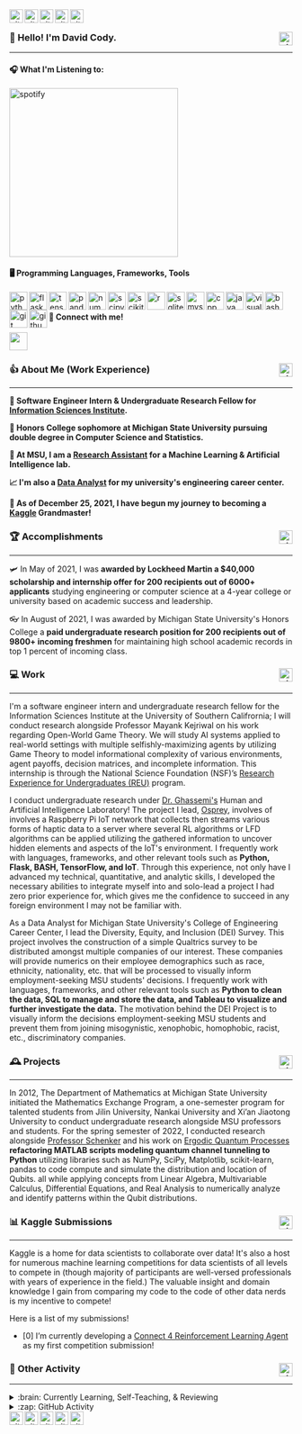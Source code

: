 <!---
<img align="left" alt="git" width="24px" src="https://user-images.githubusercontent.com/67522964/147622794-a9972e36-4c48-4df1-a22a-22f6c438d6ae.png" /> 
<img align="left" alt="git" width="24px" src="https://user-images.githubusercontent.com/67522964/147622797-cbda5e5f-ee49-4c0c-9bcb-b4f667182407.png" /> 
<img align="left" alt="git" width="24px" src="https://user-images.githubusercontent.com/67522964/147622799-f3d773be-5bf8-4478-b1fb-eba59496e4ce.png" /> 
<img align="left" alt="git" width="24px" src="https://user-images.githubusercontent.com/67522964/147622803-e49a98fa-d747-4eb8-bed3-ad756ab6a54c.png" /> 
<img align="left" alt="git" width="24px" src="https://user-images.githubusercontent.com/67522964/147622784-7932bb50-682a-4f39-a556-f5a25f08bf4d.png" /> 
-->
&nbsp;

<img align="left" alt="git" width="24px" src="https://user-images.githubusercontent.com/67522964/147704862-04267bff-13d7-439f-821d-97ab785a8792.png" /> 
<img align="left" alt="git" width="24px" src="https://user-images.githubusercontent.com/67522964/147705253-d3f9d43f-0559-4d4e-b55b-0ab5f287bacd.png" /> 
<img align="left" alt="git" width="24px" src="https://user-images.githubusercontent.com/67522964/147704862-04267bff-13d7-439f-821d-97ab785a8792.png" /> 
<img align="left" alt="git" width="24px" src="https://user-images.githubusercontent.com/67522964/147705253-d3f9d43f-0559-4d4e-b55b-0ab5f287bacd.png" /> 
<img align="left" alt="git" width="24px" src="https://user-images.githubusercontent.com/67522964/147704862-04267bff-13d7-439f-821d-97ab785a8792.png" /> 


&nbsp;


### 👋  Hello! I'm David Cody. <img align="right" alt="git" width="24px" src="https://user-images.githubusercontent.com/67522964/147615459-a2376c05-9da9-4c81-bcfa-d0436df92024.png" /> 
---

#### 🎧 What I'm Listening to: 
<img align="bottom" alt="spotify" width="300px" src="https://novatorem-bumbleiv.vercel.app/api/spotify" />

#### 🖥 Programming Languages, Frameworks, Tools 
<img align="left" alt="python" width="32px" src="https://unpkg.com/simple-icons@v6/icons/python.svg" /> 
<img align="left" alt="flask" width="32px" src="https://unpkg.com/simple-icons@v6/icons/flask.svg" /> 
<img align="left" alt="tensorflow" width="32px" src="https://unpkg.com/simple-icons@v6/icons/tensorflow.svg" />  
<img align="left" alt="pandas" width="32px" src="https://unpkg.com/simple-icons@v6/icons/pandas.svg" /> 
<img align="left" alt="numpy" width="32px" src="https://unpkg.com/simple-icons@v6/icons/numpy.svg" /> 
<img align="left" alt="scipy" width="32px" src="https://unpkg.com/simple-icons@v6/icons/scipy.svg" /> 
<img align="left" alt="scikitlearn" width="32px" src="https://unpkg.com/simple-icons@v6/icons/scikitlearn.svg" /> 

<img align="left" alt="r" width="32px" src="https://unpkg.com/simple-icons@v6/icons/r.svg" /> 
<img align="left" alt="sqlite" width="32px" src="https://unpkg.com/simple-icons@v6/icons/sqlite.svg" /> 
<img align="left" alt="mysql" width="32px" src="https://unpkg.com/simple-icons@v6/icons/mysql.svg" /> 

<img align="left" alt="cpp" width="32px" src="https://unpkg.com/simple-icons@v6/icons/cplusplus.svg" /> 
<img align="left" alt="java" width="32px" src="https://unpkg.com/simple-icons@v6/icons/java.svg" />

<img align="left" alt="visual-studio-code" width="32px" src="https://unpkg.com/simple-icons@v6/icons/visualstudiocode.svg" /> 
<img align="left" alt="bash" width="32px" src="https://unpkg.com/simple-icons@v6/icons/gnubash.svg" /> 
<img align="left" alt="git" width="32px" src="https://unpkg.com/simple-icons@v6/icons/git.svg" /> 
<img align="left" alt="github" width="32px" src="https://unpkg.com/simple-icons@v6/icons/github.svg" />

&nbsp;<br/>
#### 🔗 Connect with me! 
[<img height="32" width="32" src="https://unpkg.com/simple-icons@v6/icons/linkedin.svg" />](https://www.linkedin.com/in/davidcodylingan/)

### 👍 About Me (Work Experience) <img align="right" alt="git" width="24px" src="https://user-images.githubusercontent.com/67522964/147623227-9dbfbed3-bd34-46d7-9a02-ca11fff50add.png" /> 
---
**🔭 Software Engineer Intern & Undergraduate Research Fellow for [Information Sciences Institute](https://reu.isi.edu/index.html).**

**📕 Honors College sophomore at Michigan State University pursuing double degree in Computer Science and Statistics.**

**🤖 At MSU, I am a [Research Assistant](https://github.com/BumbleIV/BumbleIV#research) for a Machine Learning & Artificial Intelligence lab.**

**📈 I'm also a [Data Analyst](https://github.com/BumbleIV/BumbleIV#internships) for my university's engineering career center.**

**🌱 As of December 25, 2021, I have begun my journey to becoming a [Kaggle](https://github.com/BumbleIV/BumbleIV/blob/main/README.md#-kaggle-submissions) Grandmaster!**

### 🏆 Accomplishments <img align="right" alt="git" width="24px" src="https://user-images.githubusercontent.com/67522964/147615459-a2376c05-9da9-4c81-bcfa-d0436df92024.png" />
---
🛩  In May of 2021, I was **awarded by Lockheed Martin a $40,000 scholarship and internship offer for 200 recipients out of 6000+ applicants** studying engineering or computer science at a 4-year college or university based on academic success and leadership.

👓 In August of 2021, I was awarded by Michigan State University's Honors College a **paid undergraduate research position for 200 recipients out of 9800+ incoming freshmen** for maintaining high school academic records in top 1 percent of incoming class.


### 💻 Work <img align="right" alt="git" width="24px" src="https://user-images.githubusercontent.com/67522964/147615459-a2376c05-9da9-4c81-bcfa-d0436df92024.png" />

---
I'm a software engineer intern and undergraduate research fellow for the Information Sciences Institute at the University of Southern Califrornia; I will conduct research alongside Professor Mayank Kejriwal on his work regarding Open-World Game Theory. We will study AI systems applied to real-world settings with multiple selfishly-maximizing agents by utilizing Game Theory to model informational complexity of various environments, agent payoffs, decision matrices, and incomplete information. This internship is through the National Science Foundation (NSF)’s [Research Experience for Undergraduates (REU)](https://www.nsf.gov/crssprgm/reu/) program. 

I conduct undergraduate research under [Dr. Ghassemi's](https://www.linkedin.com/in/mohammad-ghassemi-401a843/) Human and Artificial Intelligence Laboratory! The project I lead, [Osprey](https://github.com/BumbleIV/osprey), involves of involves a Raspberry Pi IoT network that collects then streams various forms of haptic data to a server where several RL algorithms or LFD algorithms can be applied utilizing the gathered information to uncover hidden elements and aspects of the IoT's environment. I frequently work with languages, frameworks, and other relevant tools such as **Python, Flask, BASH, TensorFlow, and IoT**. Through this experience, not only have I advanced my technical, quantitative, and analytic skills, I developed the necessary abilities to integrate myself into and solo-lead a project I had zero prior experience for, which gives me the confidence to succeed in any foreign environment I may not be familiar with.

As a Data Analyst for Michigan State University's College of Engineering Career Center, I lead the Diversity, Equity, and Inclusion (DEI) Survey. This project involves the construction of a simple Qualtrics survey to be distributed amongst multiple companies of our interest. These companies will provide numerics on their employee demographics such as race, ethnicity, nationality, etc. that will be processed to visually inform employment-seeking MSU students' decisions. I frequently work with languages, frameworks, and other relevant tools such as **Python to clean the data, SQL to manage and store the data, and Tableau to visualize and further investigate the data.** The motivation behind the DEI Project is to visually inform the decisions employment-seeking MSU students and prevent them from joining misogynistic, xenophobic, homophobic, racist, etc., discriminatory companies.

### 🕰️ Projects <img align="right" alt="git" width="24px" src="https://user-images.githubusercontent.com/67522964/147615459-a2376c05-9da9-4c81-bcfa-d0436df92024.png" />

---
In 2012, The Department of Mathematics at Michigan State University initiated the Mathematics Exchange Program, a one-semester program for talented students from Jilin University, Nankai University and Xi’an Jiaotong University to conduct undergraduate research alongside MSU professors and students.
For the spring semester of 2022, I conducted research alongside [Professor Schenker](https://sites.google.com/a/msu.edu/jeffrey-schenker/home) and his work on [Ergodic Quantum Processes](https://github.com/BumbleIV/Quantum-Ergodic-Processes) **refactoring MATLAB scripts modeling quantum channel tunneling to Python** utilizing libraries such as NumPy, SciPy, Matplotlib, scikit-learn, pandas to code compute and simulate the distribution and location of Qubits. all while applying concepts from Linear Algebra, Multivariable Calculus, Differential Equations, and Real Analysis to numerically
analyze and identify patterns within the Qubit distributions. 



### 📊 Kaggle Submissions<img align="right" alt="git" width="24px" src="https://user-images.githubusercontent.com/67522964/147623227-9dbfbed3-bd34-46d7-9a02-ca11fff50add.png" /> 
---
Kaggle is a home for data scientists to collaborate over data! It's also a host for numerous machine learning competitions for data scientists of all levels to compete in (though majority of participants are well-versed professionals with years of experience in the field.) The valuable insight and domain knowledge I gain from comparing my code to the code of other data nerds is my incentive to compete! 

Here is a list of my submissions!
- [0] I’m currently developing a [Connect 4 Reinforcement Learning Agent]() as my first competition submission!


### 📜 Other Activity <img align="right" alt="git" width="24px" src="https://user-images.githubusercontent.com/67522964/147615459-a2376c05-9da9-4c81-bcfa-d0436df92024.png" />
---

   
<details>
  <summary>:brain: Currently Learning, Self-Teaching, & Reviewing </summary>
  
  <!---->
1. 🤖 Udemy: Mastering Data Structures & Algorithms using C and C++
2. 🤔 Udemy: Machine Learning A-Z™: Hands-On Python & R In Data Science
3. 📗 MSU: CSE 477 - Web Application Architecture and Development
4. 📗 MSU: MTH 314 - Matrix Algebra with Computational Applications
5. 📗 MSU: CSE 842 - Natural Language Processing
  <!---->
  
 </details>


<details>
  <summary>:zap: GitHub Activity </summary>
  
  <!--START_SECTION:activity-->
1. 💪 Opened PR [#1](https://github.com/BumbleIV/Osprey/pull/1) in [BumbleIV/Osprey](https://github.com/BumbleIV/Osprey)
2. 💪 Opened PR [#3](https://github.com/avenzi/osprey/pull/3) in [avenzi/osprey](https://github.com/avenzi/osprey)
3. 🎉 Merged PR [#1](https://github.com/BumbleIV/MLProjects/pull/1) in [BumbleIV/MLProjects](https://github.com/BumbleIV/MLProjects)
  <!--END_SECTION:activity-->
  
 </details>

<img align="left" alt="git" width="24px" src="https://user-images.githubusercontent.com/67522964/147704862-04267bff-13d7-439f-821d-97ab785a8792.png" /> 
<img align="left" alt="git" width="24px" src="https://user-images.githubusercontent.com/67522964/147705253-d3f9d43f-0559-4d4e-b55b-0ab5f287bacd.png" /> 
<img align="left" alt="git" width="24px" src="https://user-images.githubusercontent.com/67522964/147704862-04267bff-13d7-439f-821d-97ab785a8792.png" /> 
<img align="left" alt="git" width="24px" src="https://user-images.githubusercontent.com/67522964/147705253-d3f9d43f-0559-4d4e-b55b-0ab5f287bacd.png" /> 
<img align="left" alt="git" width="24px" src="https://user-images.githubusercontent.com/67522964/147704862-04267bff-13d7-439f-821d-97ab785a8792.png" />  

